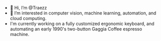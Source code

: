 - 👋 Hi, I’m @Traezz
- 👀 I’m interested in computer vision, machine learning, automation, and cloud computing.
- I'm currently working on a fully customized ergonomic keyboard, and automating an early 1990's two-button Gaggia Coffee espresso machine.
